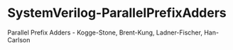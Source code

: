 # SystemVerilog-ParallelPrefixAdders
Parallel Prefix Adders - Kogge-Stone, Brent-Kung, Ladner-Fischer, Han-Carlson
